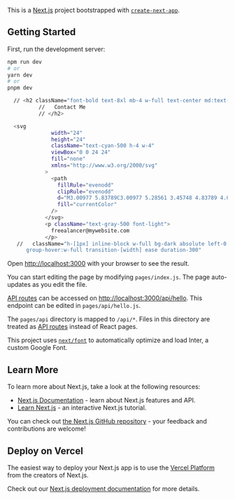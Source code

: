 This is a [Next.js](https://nextjs.org/) project bootstrapped with [`create-next-app`](https://github.com/vercel/next.js/tree/canary/packages/create-next-app).

## Getting Started

First, run the development server:

```bash
npm run dev
# or
yarn dev
# or
pnpm dev

  // <h2 className="font-bold text-8xl mb-4 w-full text-center md:text-6xl xs:text-4xl md:mb-16 relative dark:text-white tracking-tight">
          //   Contact Me
          // </h2>

  <svg
              width="24"
              height="24"
              className="text-cyan-500 h-4 w-4"
              viewBox="0 0 24 24"
              fill="none"
              xmlns="http://www.w3.org/2000/svg"
            >
              <path
                fillRule="evenodd"
                clipRule="evenodd"
                d="M3.00977 5.83789C3.00977 5.28561 3.45748 4.83789 4.00977 4.83789H20C20.5523 4.83789 21 5.28561 21 5.83789V17.1621C21 18.2667 20.1046 19.1621 19 19.1621H5C3.89543 19.1621 3 18.2667 3 17.1621V6.16211C3 6.11449 3.00333 6.06765 3.00977 6.0218V5.83789ZM5 8.06165V17.1621H19V8.06199L14.1215 12.9405C12.9499 14.1121 11.0504 14.1121 9.87885 12.9405L5 8.06165ZM6.57232 6.80554H17.428L12.7073 11.5263C12.3168 11.9168 11.6836 11.9168 11.2931 11.5263L6.57232 6.80554Z"
                fill="currentColor"
              />
            </svg>
            <p className="text-gray-500 font-light">
              freealancer@mywebsite.com
            </p>
   //   className="h-[1px] inline-block w-full bg-dark absolute left-0 -bottom-0.5 
      group-hover:w-full transition-[width] ease duration-300" 
```

Open [http://localhost:3000](http://localhost:3000) with your browser to see the result.

You can start editing the page by modifying `pages/index.js`. The page auto-updates as you edit the file.

[API routes](https://nextjs.org/docs/api-routes/introduction) can be accessed on [http://localhost:3000/api/hello](http://localhost:3000/api/hello). This endpoint can be edited in `pages/api/hello.js`.

The `pages/api` directory is mapped to `/api/*`. Files in this directory are treated as [API routes](https://nextjs.org/docs/api-routes/introduction) instead of React pages.

This project uses [`next/font`](https://nextjs.org/docs/basic-features/font-optimization) to automatically optimize and load Inter, a custom Google Font.

## Learn More

To learn more about Next.js, take a look at the following resources:

- [Next.js Documentation](https://nextjs.org/docs) - learn about Next.js features and API.
- [Learn Next.js](https://nextjs.org/learn) - an interactive Next.js tutorial.

You can check out [the Next.js GitHub repository](https://github.com/vercel/next.js/) - your feedback and contributions are welcome!

## Deploy on Vercel

The easiest way to deploy your Next.js app is to use the [Vercel Platform](https://vercel.com/new?utm_medium=default-template&filter=next.js&utm_source=create-next-app&utm_campaign=create-next-app-readme) from the creators of Next.js.

Check out our [Next.js deployment documentation](https://nextjs.org/docs/deployment) for more details.
